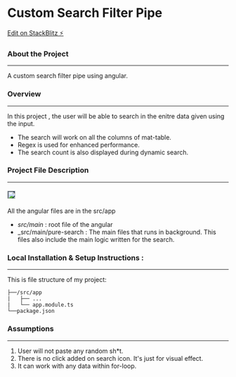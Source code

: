 # Custom Search Filter Pipe

[Edit on StackBlitz ⚡️](https://stackblitz.com/edit/stackblitz-starters-aukk1b)

### About the Project
---

A custom search filter pipe using angular.
### Overview 
---
In this project , the user will be able to search in the enitre data given using the input.
* The search will work on all the columns of mat-table.
* Regex is used for enhanced performance.
* The search count is also displayed during dynamic search.

### Project File Description 
---

#### <img alt="Angular" style="background-color:#33475b" height="18px" src="https://angular.io/assets/images/logos/angular/logo-nav@2x.png">
All the angular files are in the src/app
* _src/main_ : root file of the angular
* _src/main/pure-search : The main files that runs in background. This files also include the main logic written for the search.

### Local Installation & Setup Instructions :
----
This is file structure of my project: 
```
├──/src/app
|   ├── ...
|   └── app.module.ts
└──package.json
```
### Assumptions 
----
1. User will not paste any random sh*t.
2. There is no click added on search icon. It's just for visual effect.
3. It can work with any data within for-loop.